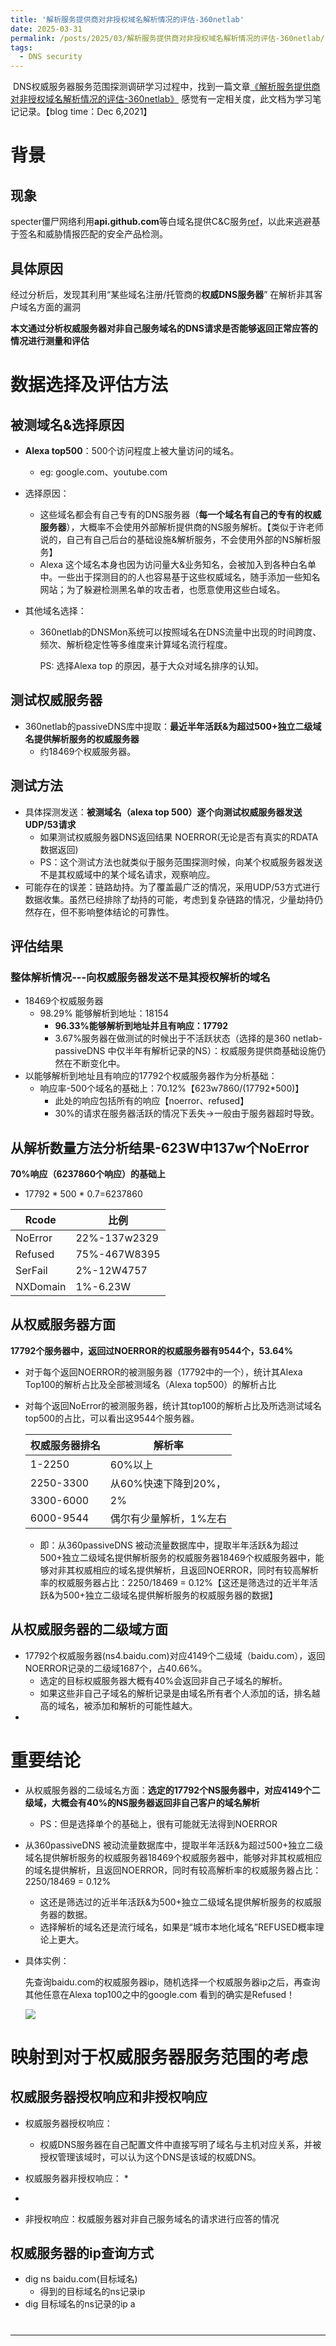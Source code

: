 ```yaml
---
title: '解析服务提供商对非授权域名解析情况的评估-360netlab'
date: 2025-03-31
permalink: /posts/2025/03/解析服务提供商对非授权域名解析情况的评估-360netlab/
tags:
  - DNS security
---
```


​       DNS权威服务器服务范围探测调研学习过程中，找到一篇文章[《解析服务提供商对非授权域名解析情况的评估-360netlab》](https://blog.netlab.360.com/analysis-of-popular-domain-names-by-non-authorized-resolvers/) 感觉有一定相关度，此文档为学习笔记记录。【blog time：Dec 6,2021】

# 背景

## 现象

specter僵尸网络利用**api.github.com**等白域名提供C&C服务[ref](https://blog.netlab.360.com/specter-domain-whitelist-abuse/)，以此来逃避基于签名和威胁情报匹配的安全产品检测。

## 具体原因

经过分析后，发现其利用“某些域名注册/托管商的**权威DNS服务器**” 在解析非其客户域名方面的漏洞

**本文通过分析权威服务器对非自己服务域名的DNS请求是否能够返回正常应答的情况进行测量和评估**

# 数据选择及评估方法

## 被测域名&选择原因

* **Alexa top500**：500个访问程度上被大量访问的域名。
  
  * eg: google.com、youtube.com 
* 选择原因：
  * 这些域名都会有自己专有的DNS服务器（**每一个域名有自己的专有的权威服务器**），大概率不会使用外部解析提供商的NS服务解析。【类似于许老师说的，自己有自己后台的基础设施&解析服务，不会使用外部的NS解析服务】
  * Alexa 这个域名本身也因为访问量大&业务知名，会被加入到各种白名单中。一些出于探测目的的人也容易基于这些权威域名，随手添加一些知名网站；为了躲避检测黑名单的攻击者，也愿意使用这些白域名。

* 其他域名选择：

  * 360netlab的DNSMon系统可以按照域名在DNS流量中出现的时间跨度、频次、解析稳定性等多维度来计算域名流行程度。

    PS: 选择Alexa top 的原因，基于大众对域名排序的认知。

## 测试权威服务器

* 360netlab的passiveDNS库中提取：**最近半年活跃&为超过500+独立二级域名提供解析服务的权威服务器**
  * 约18469个权威服务器。

## 测试方法

* 具体探测发送：**被测域名（alexa top 500）逐个向测试权威服务器发送UDP/53请求**
  * 如果测试权威服务器DNS返回结果 NOERROR(无论是否有真实的RDATA数据返回)
  * PS：这个测试方法也就类似于服务范围探测时候，向某个权威服务器发送不是其权威域中的某个域名请求，观察响应。
* 可能存在的误差：链路劫持。为了覆盖最广泛的情况，采用UDP/53方式进行数据收集。虽然已经排除了劫持的可能，考虑到复杂链路的情况，少量劫持仍然存在，但不影响整体结论的可靠性。

## 评估结果

### 整体解析情况---向权威服务器发送不是其授权解析的域名

* 18469个权威服务器
  * 98.29% 能够解析到地址：18154
    * **96.33%能够解析到地址并且有响应：17792**
    * 3.67%服务器在做测试的时候出于不活跃状态（选择的是360 netlab- passiveDNS 中仅半年有解析记录的NS）：权威服务提供商基础设施仍然在不断变化中。
* 以能够解析到地址且有响应的17792个权威服务器作为分析基础：
  * 响应率-500个域名的基础上：70.12%【623w7860/(17792*500)】
    * 此处的响应包括所有的响应【noerror、refused】
    * 30%的请求在服务器活跃的情况下丢失->一般由于服务器超时导致。

## 从解析数量方法分析结果-623W中137w个NoError

**70%响应（6237860个响应）的基础上**

* 17792 * 500 * 0.7=6237860

| Rcode    | 比例         |
| -------- | ------------ |
| NoError  | 22%-137w2329 |
| Refused  | 75%-467W8395 |
| SerFail  | 2%-12W4757   |
| NXDomain | 1%-6.23W     |

## 从权威服务器方面

**17792个服务器中，返回过NOERROR的权威服务器有9544个，53.64%**

* 对于每个返回NOERROR的被测服务器（17792中的一个），统计其Alexa Top100的解析占比及全部被测域名（Alexa top500）的解析占比

* 对每个返回NoError的被测服务器，统计其top100的解析占比及所选测试域名top500的占比，可以看出这9544个服务器。

  | 权威服务器排名 | 解析率                 |
  | -------------- | ---------------------- |
  | 1-2250         | 60%以上                |
  | 2250-3300      | 从60%快速下降到20%，   |
  | 3300-6000      | 2%                     |
  | 6000-9544      | 偶尔有少量解析，1%左右 |

  * 即：从360passiveDNS 被动流量数据库中，提取半年活跃&为超过500+独立二级域名提供解析服务的权威服务器18469个权威服务器中，能够对非其权威相应的域名提供解析，且返回NOERROR，同时有较高解析率的权威服务器占比：2250/18469 = 0.12%【这还是筛选过的近半年活跃&为500+独立二级域名提供解析服务的权威服务器的数据】

## 从权威服务器的二级域方面

* 17792个权威服务器(ns4.baidu.com)对应4149个二级域（baidu.com），返回NOERROR记录的二级域1687个，占40.66%。
  * 选定的目标权威服务器大概有40%会返回非自己子域名的解析。
  * 如果这些非自己子域名的解析记录是由域名所有者个人添加的话，排名越高的域名，被添加和解析的可能性越大。
* 

# 重要结论

* 从权威服务器的二级域名方面：**选定的17792个NS服务器中，对应4149个二级域，大概会有40%的NS服务器返回非自己客户的域名解析**

  * PS：但是选择单个的基础上，很有可能就无法得到NOERROR

* 从360passiveDNS 被动流量数据库中，提取半年活跃&为超过500+独立二级域名提供解析服务的权威服务器18469个权威服务器中，能够对非其权威相应的域名提供解析，且返回NOERROR，同时有较高解析率的权威服务器占比：2250/18469 = 0.12%

  * 这还是筛选过的近半年活跃&为500+独立二级域名提供解析服务的权威服务器的数据。
  * 选择解析的域名还是流行域名，如果是“城市本地化域名”REFUSED概率理论上更大。

* 具体实例：

  先查询baidu.com的权威服务器ip，随机选择一个权威服务器ip之后，再查询其他任意在Alexa top100之中的google.com 看到的确实是Refused！
  
  <img src='/images/img/权威服务器查询记录实例.png'>
  
  

# 映射到对于权威服务器服务范围的考虑

## 权威服务器授权响应和非授权响应

* 权威服务器授权响应：
  * 权威DNS服务器在自己配置文件中直接写明了域名与主机对应关系，并被授权管理该域时，可以认为这个DNS是该域的权威DNS。
* 权威服务器非授权响应：
  * 
* 

* 非授权响应：权威服务器对非自己服务域名的请求进行应答的情况

## 权威服务器的ip查询方式

* dig ns baidu.com(目标域名)
  * 得到的目标域名的ns记录ip
* dig 目标域名的ns记录的ip a 

# 






------

